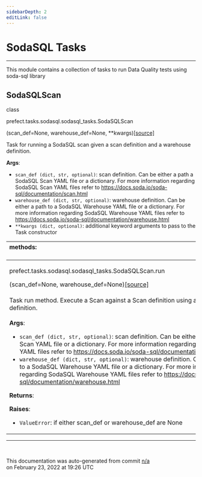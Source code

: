 ```yaml
---
sidebarDepth: 2
editLink: false
---
```

# SodaSQL Tasks
---
This module contains a collection of tasks to run Data Quality tests using soda-sql library
 ## SodaSQLScan
 <div class='class-sig' id='prefect-tasks-sodasql-sodasql-tasks-sodasqlscan'><p class="prefect-sig">class </p><p class="prefect-class">prefect.tasks.sodasql.sodasql_tasks.SodaSQLScan</p>(scan_def=None, warehouse_def=None, **kwargs)<span class="source"><a href="https://github.com/PrefectHQ/prefect/blob/master/src/prefect/tasks/sodasql/sodasql_tasks.py#L9">[source]</a></span></div>

Task for running a SodaSQL scan given a scan definition and a warehouse definition.

**Args**:     <ul class="args"><li class="args">`scan_def (dict, str, optional)`: scan definition.         Can be either a path a SodaSQL Scan YAML file or a dictionary.         For more information regarding SodaSQL Scan YAML files         refer to https://docs.soda.io/soda-sql/documentation/scan.html     </li><li class="args">`warehouse_def (dict, str, optional)`: warehouse definition.         Can be either a path to a SodaSQL Warehouse YAML file or a dictionary.         For more information regarding SodaSQL Warehouse YAML files         refer to https://docs.soda.io/soda-sql/documentation/warehouse.html     </li><li class="args">`**kwargs (dict, optional)`: additional keyword arguments to pass to the         Task constructor</li></ul>

|methods: &nbsp;&nbsp;&nbsp;&nbsp;&nbsp;&nbsp;&nbsp;&nbsp;&nbsp;&nbsp;&nbsp;&nbsp;&nbsp;&nbsp;&nbsp;&nbsp;&nbsp;&nbsp;&nbsp;&nbsp;&nbsp;&nbsp;&nbsp;&nbsp;&nbsp;&nbsp;&nbsp;&nbsp;&nbsp;&nbsp;&nbsp;&nbsp;&nbsp;&nbsp;&nbsp;&nbsp;&nbsp;&nbsp;&nbsp;&nbsp;&nbsp;&nbsp;&nbsp;&nbsp;&nbsp;&nbsp;&nbsp;&nbsp;&nbsp;&nbsp;&nbsp;&nbsp;&nbsp;&nbsp;&nbsp;&nbsp;&nbsp;&nbsp;&nbsp;&nbsp;&nbsp;&nbsp;&nbsp;&nbsp;&nbsp;&nbsp;&nbsp;&nbsp;&nbsp;&nbsp;&nbsp;&nbsp;&nbsp;&nbsp;&nbsp;&nbsp;&nbsp;&nbsp;&nbsp;&nbsp;&nbsp;&nbsp;&nbsp;&nbsp;&nbsp;&nbsp;&nbsp;&nbsp;&nbsp;&nbsp;&nbsp;&nbsp;&nbsp;&nbsp;&nbsp;&nbsp;&nbsp;&nbsp;&nbsp;&nbsp;&nbsp;&nbsp;&nbsp;&nbsp;&nbsp;&nbsp;&nbsp;&nbsp;&nbsp;&nbsp;&nbsp;&nbsp;&nbsp;&nbsp;&nbsp;&nbsp;&nbsp;&nbsp;&nbsp;&nbsp;&nbsp;&nbsp;&nbsp;&nbsp;&nbsp;&nbsp;&nbsp;&nbsp;&nbsp;&nbsp;&nbsp;&nbsp;&nbsp;&nbsp;&nbsp;&nbsp;&nbsp;&nbsp;&nbsp;&nbsp;&nbsp;&nbsp;&nbsp;&nbsp;&nbsp;&nbsp;&nbsp;&nbsp;&nbsp;&nbsp;|
|:----|
 | <div class='method-sig' id='prefect-tasks-sodasql-sodasql-tasks-sodasqlscan-run'><p class="prefect-class">prefect.tasks.sodasql.sodasql_tasks.SodaSQLScan.run</p>(scan_def=None, warehouse_def=None)<span class="source"><a href="https://github.com/PrefectHQ/prefect/blob/master/src/prefect/tasks/sodasql/sodasql_tasks.py#L70">[source]</a></span></div>
<p class="methods">Task run method. Execute a Scan against a Scan definition using a Warehouse definition.<br><br>**Args**:     <ul class="args"><li class="args">`scan_def (dict, str, optional)`: scan definition.         Can be either a path a SodaSQL Scan YAML file or a dictionary.         For more information regarding SodaSQL Scan YAML files         refer to https://docs.soda.io/soda-sql/documentation/scan.html     </li><li class="args">`warehouse_def (dict, str, optional)`: warehouse definition.         Can be either a path to a SodaSQL Warehouse YAML file or a dictionary.         For more information regarding SodaSQL Warehouse YAML files         refer to https://docs.soda.io/soda-sql/documentation/warehouse.html</li></ul> **Returns**:     <ul class="args"></ul> **Raises**:     <ul class="args"><li class="args">`ValueError`: if either scan_def or warehouse_def are None</li></ul></p>|

---
<br>


<p class="auto-gen">This documentation was auto-generated from commit <a href='https://github.com/PrefectHQ/prefect/commit/n/a'>n/a</a> </br>on February 23, 2022 at 19:26 UTC</p>